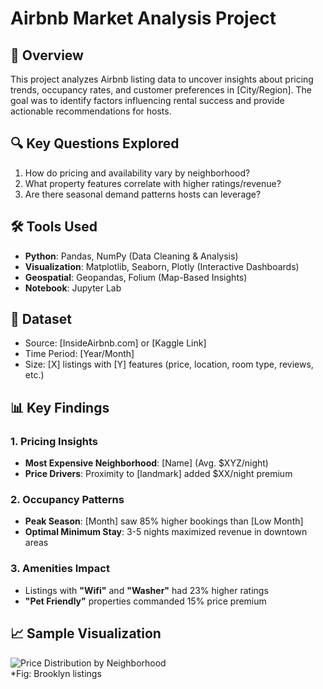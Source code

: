 # Airbnb Market Analysis Project

## 📌 Overview
This project analyzes Airbnb listing data to uncover insights about pricing trends, occupancy rates, and customer preferences in [City/Region]. The goal was to identify factors influencing rental success and provide actionable recommendations for hosts.

## 🔍 Key Questions Explored
1. How do pricing and availability vary by neighborhood?
2. What property features correlate with higher ratings/revenue?
3. Are there seasonal demand patterns hosts can leverage?

## 🛠 Tools Used
- **Python**: Pandas, NumPy (Data Cleaning & Analysis)
- **Visualization**: Matplotlib, Seaborn, Plotly (Interactive Dashboards)
- **Geospatial**: Geopandas, Folium (Map-Based Insights)
- **Notebook**: Jupyter Lab

## 📂 Dataset
- Source: [InsideAirbnb.com] or [Kaggle Link]
- Time Period: [Year/Month]
- Size: [X] listings with [Y] features (price, location, room type, reviews, etc.)

## 📊 Key Findings
### 1. Pricing Insights
- **Most Expensive Neighborhood**: [Name] (Avg. $XYZ/night)
- **Price Drivers**: Proximity to [landmark] added $XX/night premium

### 2. Occupancy Patterns
- **Peak Season**: [Month] saw 85% higher bookings than [Low Month]
- **Optimal Minimum Stay**: 3-5 nights maximized revenue in downtown areas

### 3. Amenities Impact
- Listings with **"Wifi"** and **"Washer"** had 23% higher ratings
- **"Pet Friendly"** properties commanded 15% price premium

## 📈 Sample Visualization
![Price Distribution by Neighborhood](images/price_histogram.png)  
*Fig: Brooklyn listings
